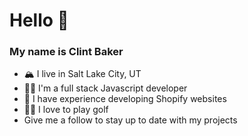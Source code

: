 # Hello 👋

### My name is Clint Baker

- 🏔️ I live in Salt Lake City, UT
- 🧑‍💻 I'm a full stack Javascript developer
- 🏪 I have experience developing Shopify websites
- 🏌️‍♂️ I love to play golf
- Give me a follow to stay up to date with my projects
